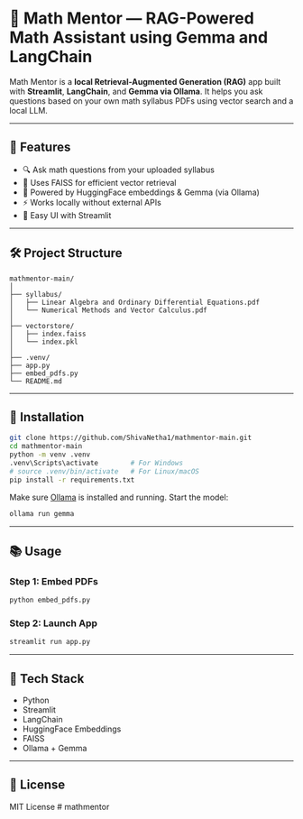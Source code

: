 
# 📘 Math Mentor — RAG-Powered Math Assistant using Gemma and LangChain

Math Mentor is a **local Retrieval-Augmented Generation (RAG)** app built with **Streamlit**, **LangChain**, and **Gemma via Ollama**. It helps you ask questions based on your own math syllabus PDFs using vector search and a local LLM.

---

## 🚀 Features

- 🔍 Ask math questions from your uploaded syllabus
- 🧠 Uses FAISS for efficient vector retrieval
- 🤖 Powered by HuggingFace embeddings & Gemma (via Ollama)
- ⚡ Works locally without external APIs
- 🧾 Easy UI with Streamlit

---

## 🛠️ Project Structure

```
mathmentor-main/
│
├── syllabus/
│   ├── Linear Algebra and Ordinary Differential Equations.pdf
│   └── Numerical Methods and Vector Calculus.pdf
│
├── vectorstore/
│   ├── index.faiss
│   └── index.pkl
│
├── .venv/
├── app.py
├── embed_pdfs.py
└── README.md
```

---

## 🔧 Installation

```bash
git clone https://github.com/ShivaNetha1/mathmentor-main.git
cd mathmentor-main
python -m venv .venv
.venv\Scripts\activate        # For Windows
# source .venv/bin/activate   # For Linux/macOS
pip install -r requirements.txt
```

Make sure [Ollama](https://ollama.com/) is installed and running. Start the model:

```bash
ollama run gemma
```

---

## 📚 Usage

### Step 1: Embed PDFs

```bash
python embed_pdfs.py
```

### Step 2: Launch App

```bash
streamlit run app.py
```

---

## 🧠 Tech Stack

- Python  
- Streamlit  
- LangChain  
- HuggingFace Embeddings  
- FAISS  
- Ollama + Gemma

---

## 📄 License

MIT License
#   m a t h m e n t o r  
 